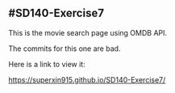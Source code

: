 #SD140-Exercise7
---
This is the movie search page using OMDB API.

The commits for this one are bad.

Here is a link to view it:

https://superxin915.github.io/SD140-Exercise7/